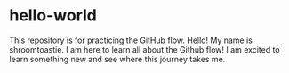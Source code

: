 # hello-world
This repository is for practicing the GitHub flow.
Hello! My name is shroomtoastie. I am here to learn all about the Github flow! I am excited to learn something new and see where this journey takes me. 
